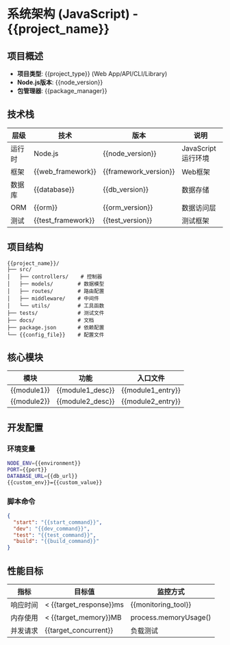 # 系统架构 (JavaScript) - {{project_name}}

## 项目概述
- **项目类型**: {{project_type}} (Web App/API/CLI/Library)
- **Node.js版本**: {{node_version}}
- **包管理器**: {{package_manager}}

## 技术栈
| 层级 | 技术 | 版本 | 说明 |
|------|------|------|------|
| 运行时 | Node.js | {{node_version}} | JavaScript运行环境 |
| 框架 | {{web_framework}} | {{framework_version}} | Web框架 |
| 数据库 | {{database}} | {{db_version}} | 数据存储 |
| ORM | {{orm}} | {{orm_version}} | 数据访问层 |
| 测试 | {{test_framework}} | {{test_version}} | 测试框架 |

## 项目结构
```
{{project_name}}/
├── src/
│   ├── controllers/    # 控制器
│   ├── models/        # 数据模型
│   ├── routes/        # 路由配置
│   ├── middleware/    # 中间件
│   └── utils/         # 工具函数
├── tests/             # 测试文件
├── docs/              # 文档
├── package.json       # 依赖配置
└── {{config_file}}    # 配置文件
```

## 核心模块
| 模块 | 功能 | 入口文件 |
|------|------|---------|
| {{module1}} | {{module1_desc}} | {{module1_entry}} |
| {{module2}} | {{module2_desc}} | {{module2_entry}} |

## 开发配置
### 环境变量
```bash
NODE_ENV={{environment}}
PORT={{port}}
DATABASE_URL={{db_url}}
{{custom_env}}={{custom_value}}
```

### 脚本命令
```json
{
  "start": "{{start_command}}",
  "dev": "{{dev_command}}",
  "test": "{{test_command}}",
  "build": "{{build_command}}"
}
```

## 性能目标
| 指标 | 目标值 | 监控方式 |
|------|--------|----------|
| 响应时间 | < {{target_response}}ms | {{monitoring_tool}} |
| 内存使用 | < {{target_memory}}MB | process.memoryUsage() |
| 并发请求 | {{target_concurrent}} | 负载测试 |